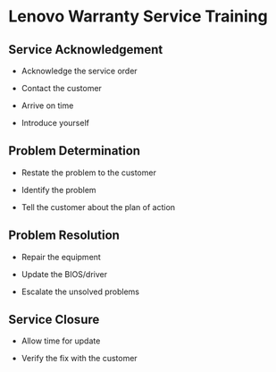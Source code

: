 # Lenovo Warranty Service Training

## Service Acknowledgement

*   Acknowledge the service order

*   Contact the customer

*   Arrive on time

*   Introduce yourself

## Problem Determination

*   Restate the problem to the customer

*   Identify the problem

*   Tell the customer about the plan of action

## Problem Resolution

*   Repair the equipment

*   Update the BIOS/driver

*   Escalate the unsolved problems

## Service Closure

*   Allow time for update

*   Verify the fix with the customer

